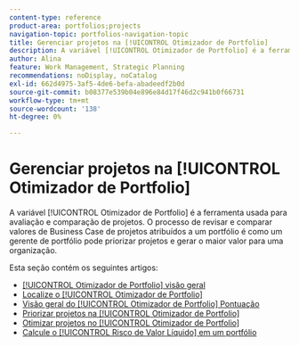```yaml
---
content-type: reference
product-area: portfolios;projects
navigation-topic: portfolios-navigation-topic
title: Gerenciar projetos na [!UICONTROL Otimizador de Portfolio]
description: A variável [!UICONTROL Otimizador de Portfolio] é a ferramenta usada para avaliação e comparação de projetos. O processo de revisar e comparar valores de Business Case de projetos atribuídos a um portfólio é como um gerente de portfólio pode priorizar projetos e gerar o maior valor para uma organização.
author: Alina
feature: Work Management, Strategic Planning
recommendations: noDisplay, noCatalog
exl-id: 662d4975-3af5-4de6-befa-abadeedf2b0d
source-git-commit: b08377e539b04e896e84d17f46d2c941b0f66731
workflow-type: tm+mt
source-wordcount: '138'
ht-degree: 0%

---
```


# Gerenciar projetos na [!UICONTROL Otimizador de Portfolio]

A variável [!UICONTROL Otimizador de Portfolio] é a ferramenta usada para avaliação e comparação de projetos. O processo de revisar e comparar valores de Business Case de projetos atribuídos a um portfólio é como um gerente de portfólio pode priorizar projetos e gerar o maior valor para uma organização.

Esta seção contém os seguintes artigos:

* [[!UICONTROL Otimizador de Portfolio] visão geral](../../../manage-work/portfolios/portfolio-optimizer/portfolio-optimizer-overview.md)
* [Localize o [!UICONTROL Otimizador de Portfolio]](../../../manage-work/portfolios/portfolio-optimizer/locate-portfolio-optimizer.md)
* [Visão geral do [!UICONTROL Otimizador de Portfolio] Pontuação](../../../manage-work/portfolios/portfolio-optimizer/portfolio-optimizer-score.md)
* [Priorizar projetos na [!UICONTROL Otimizador de Portfolio]](../../../manage-work/portfolios/portfolio-optimizer/prioritize-projects-in-portfolio-optimizer.md)
* [Otimizar projetos no [!UICONTROL Otimizador de Portfolio]](../../../manage-work/portfolios/portfolio-optimizer/optimize-projects-in-portfolio-optimizer.md)
* [Calcule o [!UICONTROL Risco de Valor Líquido] em um portfólio](../../../manage-work/portfolios/portfolio-optimizer/calculate-risk-to-net-value-in-portfolio.md)
